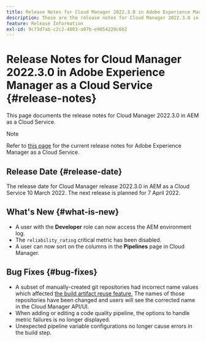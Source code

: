 ```yaml
---
title: Release Notes for Cloud Manager 2022.3.0 in Adobe Experience Manager as a Cloud Service
description: These are the release notes for Cloud Manager 2022.3.0 in AEM as a Cloud Service.
feature: Release Information
exl-id: 9c73d7ab-c2c2-4803-a07b-e9054220c6b2
---
```


# Release Notes for Cloud Manager 2022.3.0 in Adobe Experience Manager as a Cloud Service {#release-notes}

This page documents the release notes for Cloud Manager 2022.3.0 in AEM as a Cloud Service.

>[!NOTE]
>
>Refer to [this page](/help/release-notes/release-notes-cloud/release-notes-current.md) for the current release notes for Adobe Experience Manager as a Cloud Service.

## Release Date {#release-date}

The release date for Cloud Manager release 2022.3.0 in AEM as a Cloud Service 10 March 2022. The next release is planned for 7 April 2022.

## What's New {#what-is-new}

* A user with the **Developer** role can now access the AEM environment log.
* The `reliability_rating` critical metric has been disabled.
* A user can now sort on the columns in the **Pipelines** page in Cloud Manager.

## Bug Fixes {#bug-fixes}

* A subset of manually-created git repositories had incorrect name values which affected [the build artifact reuse feature.](/help/implementing/cloud-manager/getting-access-to-aem-in-cloud/setting-up-project.md#build-artifact-reuse) The names of those repositories have been changed and users will see the corrected name in the Cloud Manager API/UI.
* When adding or editing a code quality pipeline, the options to handle metric failures is no longer displayed.
* Unexpected pipeline variable configurations no longer cause errors in the build step.
